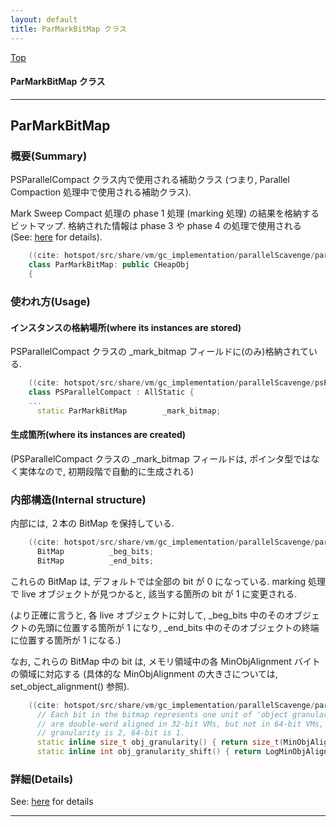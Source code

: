 ```yaml
---
layout: default
title: ParMarkBitMap クラス 
---
```

[Top](../index.html)

#### ParMarkBitMap クラス 



---
## <a name="noUa4zL47u" id="noUa4zL47u">ParMarkBitMap</a>

### 概要(Summary)
PSParallelCompact クラス内で使用される補助クラス
(つまり, Parallel Compaction 処理中で使用される補助クラス).

Mark Sweep Compact 処理の phase 1 処理 (marking 処理) の結果を格納するビットマップ.
格納された情報は phase 3 や phase 4 の処理で使用される (See: [here](no28916Gft.html) for details).


```cpp
    ((cite: hotspot/src/share/vm/gc_implementation/parallelScavenge/parMarkBitMap.hpp))
    class ParMarkBitMap: public CHeapObj
    {
```

### 使われ方(Usage)
#### インスタンスの格納場所(where its instances are stored)
PSParallelCompact クラスの _mark_bitmap フィールドに(のみ)格納されている.


```cpp
    ((cite: hotspot/src/share/vm/gc_implementation/parallelScavenge/psParallelCompact.hpp))
    class PSParallelCompact : AllStatic {
    ...
      static ParMarkBitMap        _mark_bitmap;
```

#### 生成箇所(where its instances are created)
(PSParallelCompact クラスの _mark_bitmap フィールドは, ポインタ型ではなく実体なので,
 初期段階で自動的に生成される)

### 内部構造(Internal structure)
内部には, ２本の BitMap を保持している.


```cpp
    ((cite: hotspot/src/share/vm/gc_implementation/parallelScavenge/parMarkBitMap.hpp))
      BitMap          _beg_bits;
      BitMap          _end_bits;
```

これらの BitMap は, デフォルトでは全部の bit が 0 になっている.
marking 処理で live オブジェクトが見つかると, 該当する箇所の bit が 1 に変更される.

(より正確に言うと, 各 live オブジェクトに対して,
 _beg_bits 中のそのオブジェクトの先頭に位置する箇所が 1 になり,
 _end_bits 中のそのオブジェクトの終端に位置する箇所が 1 になる.)

なお, これらの BitMap 中の bit は, メモリ領域中の各 MinObjAlignment バイトの領域に対応する
(具体的な MinObjAlignment の大きさについては, set_object_alignment() 参照).


```cpp
    ((cite: hotspot/src/share/vm/gc_implementation/parallelScavenge/parMarkBitMap.hpp))
      // Each bit in the bitmap represents one unit of 'object granularity.' Objects
      // are double-word aligned in 32-bit VMs, but not in 64-bit VMs, so the 32-bit
      // granularity is 2, 64-bit is 1.
      static inline size_t obj_granularity() { return size_t(MinObjAlignment); }
      static inline int obj_granularity_shift() { return LogMinObjAlignment; }
```




### 詳細(Details)
See: [here](../doxygen/classParMarkBitMap.html) for details

---

